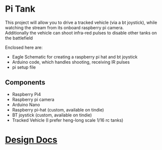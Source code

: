<h1>Pi Tank</h1>
  This project will allow you to drive a tracked vehicle (via a bt joystick), while watching 
  the stream from its onboard raspberry pi camera. <br>
  Additionally the vehicle can shoot infra-red pulses to disable other tanks on the battlefield
  
  Enclosed here are: 
     <ul>
        <li>Eagle Schematic for creating a raspberry pi hat and bt joystick</li>
        <li>Arduino code, which handles shooting, receiving IR pulses</li>
        <li>pi setup file</li>
     </ul>
<h2>Components</h2>
   <ul>
      <li>Raspberry Pi4</li>
      <li>Raspberry pi camera</li>
      <li>Arduino Nano</li>
      <li>Raspberry pi-hat (custom, available on tindie)</li>
      <li>BT joystick (custom, available on tindie)</li>
      <li>Tracked Vehicle (I prefer heng-long scale 1/16 rc tanks)</li>
   </ul>
   
<h1><a href="http://Paulware.github.io/piTank/docs/index.html">Design Docs</a></h1>
